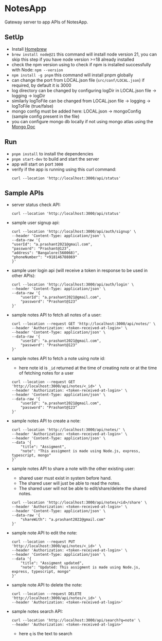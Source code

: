 # NotesApp
Gateway server to app APIs of NotesApp.

## SetUp

- Install [Homebrew](https://brew.sh)
- `brew install node@21` this command will install node version 21, you can skip this step if you have node version >=18 already installed
- check the npm version using to check if npm is installed successfully with Node:
    `npm --version`
- `npm install -g pnpm` this command will install pnpm globally
- can change the port from LOCAL.json file (`src/conf/LOCAL.json`) if required, by default it is 3000
- log directory can be changed by configuring logDir in LOCAL.json file -> logging -> logDir
- similarly logToFile can be changed from LOCAL.json file -> logging -> logToFile (true/false)
- mongo config must be added here: LOCAL.json -> mongoConfig (sample config present in the file)
- you can configure mongo db locally if not using mongo atlas using the [Mongo Doc](https://www.mongodb.com/docs/manual/tutorial/install-mongodb-on-os-x/)


## Run

- `pnpm install` to install the dependencies
- `pnpm start-dev` to build and start the server
- app will start on port `3000`
- verify if the app is running using this curl command:
    ```
    curl --location 'http://localhost:3000/api/status'
    ```

## Sample APIs

- server status check API:
    ```
    curl --location 'http://localhost:3000/api/status'
    ```

- sample user signup api:
    ```
    curl --location 'http://localhost:3000/api/auth/signup' \
    --header 'Content-Type: application/json' \
    --data-raw '{
    "userId": "a.prashant2021@gmail.com",
    "password": "Prashant@123",
    "address": "Bangalore(560068)",
    "phoneNumber": "+918146788869"
    }'
    ```
- sample user login api (will receive a token in response to be used in other APIs): 
    ```
    curl --location 'http://localhost:3000/api/auth/login' \
    --header 'Content-Type: application/json' \
    --data-raw '{
        "userId": "a.prashant2021@gmail.com",
        "password": "Prashant@123"
    }'
    ```
- sample notes API to fetch all notes of a user:
    ```
    curl --location --request GET 'http://localhost:3000/api/notes/' \
    --header 'Authorization: <token-received-at-login>' \
    --header 'Content-Type: application/json' \
    --data-raw '{
        "userId": "a.prashant2021@gmail.com",
        "password": "Prashant@123"
    }'
    ```
- sample notes API to fetch a note using note id:
    - here note id is `_id` returned at the time of creating note or at the time of fetching notes for a user
    ```
    curl --location --request GET 'http://localhost:3000/api/notes/<_id>' \
    --header 'Authorization: <token-received-at-login>' \
    --header 'Content-Type: application/json' \
    --data-raw '{
        "userId": "a.prashant2021@gmail.com",
        "password": "Prashant@123"
    }'
    ```
- sample notes API to create a note:
    ```
    curl --location 'http://localhost:3000/api/notes/' \
    --header 'Authorization: <token-received-at-login>' \
    --header 'Content-Type: application/json' \
    --data '{
        "title": "Assigment",
        "note": "This assigment is made using Node.js, express, typescript, mongo"
    }'
    ```
- sample notes API to share a note with the other existing user:
    - shared user must exist in system before hand.
    - The shared user will just be able to read the notes.
    - The shared user will not be able to edit/share/delete the shared notes.
    ```
    curl --location 'http://localhost:3000/api/notes/<id>/share' \
    --header 'Authorization: <token-received-at-login>' \
    --header 'Content-Type: application/json' \
    --data-raw '{
        "shareWith": "a.prashant2022@gmail.com"
    }'
    ```
- sample note API to edit the note:
    ```
    curl --location --request PUT 'http://localhost:3000/api/notes/<_id>' \
    --header 'Authorization: <token-received-at-login>' \
    --header 'Content-Type: application/json' \
    --data '{
        "title": "Assigment updated",
        "note": "Updated: This assigment is made using Node.js, express, typescript, mongo"
    }'
    ```
- sample note API to delete the note:
    ```
    curl --location --request DELETE 'http://localhost:3000/api/notes/<_id>' \
    --header 'Authorization: <token-received-at-login>'
    ```
- sample notes search API:
    ```
    curl --location 'http://localhost:3000/api/search?q=note' \
    --header 'Authorization: <token-received-at-login>'
    ```
    - here `q` is the text to search

    

